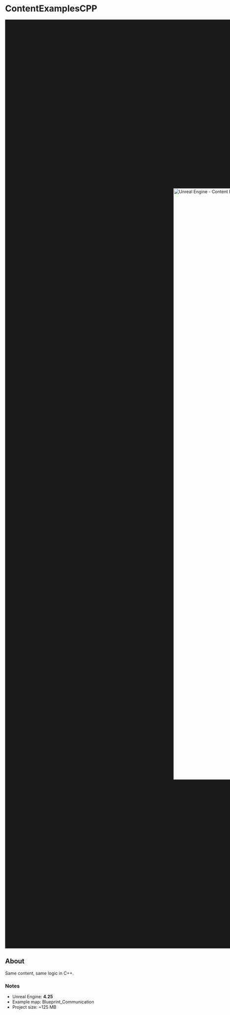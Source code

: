 # ContentExamplesCPP

<a href="https://docs.unrealengine.com/en-US/Resources/ContentExamples/Blueprints/index.html#blueprint_communicationmap" target="_blank"><img src="[https://docs.unrealengine.com/Images/Resources/ContentExamples/Blueprints/BlueprintCommunication_Header.webp](https://docs.unrealengine.com/5.3/Images/samples-and-tutorials/content-examples/content-examples-hero-image.png)" alt="Unreal Engine - Content Examples" width="1126" height="1920" border="548"/></a>

## About
Same content, same logic in C++. 

### Notes
* Unreal Engine: <b>4.25</b>
* Example map: Blueprint_Communication
* Project size: ~125 MB
